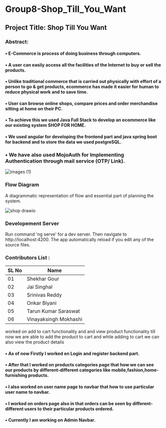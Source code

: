 # Group8-Shop_Till_You_Want

## Project Title: Shop Till You Want 
### Abstract:
#### • E-Commerce is process of doing business through computers.
#### • A user can easily access all the facilities of the Internet to buy or sell the products.
#### • Unlike traditional commerce that is carried out physically with effort of a person to go & get products, ecommerce has made it easier for      human to reduce physical work and to save time.
#### • User can browse online shops, compare prices and order merchandise sitting at home on their PC.
#### • To achieve this we used Java Full Stack to develop an ecommerce like our existing system SHOP FOR HOME.
#### • We used angular for developing the frontend part and java spring boot for backend and to store the data we used postgreSQL.
###  • We have also used MojoAuth for Implementing Authentication through mail service (OTP/ Link).
![images (1)](https://user-images.githubusercontent.com/98843684/216047627-2626b0a6-54a0-42fc-8801-c3692e8526eb.jpg)

### Flow Diagram
A diagrammatic representation of  flow and essential part of planning the system.

![shop drawio](https://user-images.githubusercontent.com/98843684/217553262-dfd8d3b6-46c8-4927-b6d9-080391e0b054.png)


### Developement Server
 Run command 'ng serve' for a dev server. Then navigate to http://localhost:4200. The app  automatically reload if you edit any of the source files.



### Contributors List :

|SL No| Name  |
|------|------|
|01 | Shekhar Gour | 
|02 | Jai Singhal |
|03 | Srinivas Reddy |
|04 | Onkar Biyani |
|05| Tarun Kumar Saraswat|
|06 | Vinayaksingh Mokhashi |

worked on add to cart functionality  and and view product functionality till now we are able to add the product to cart and while adding to cart we can also view the product details

#### • As of now Firstly I worked on Login and register backend part.
#### • After that I worked on products categories page that how we can see our products by different-different categories like mobile,fashion,home-furnishing products. 
#### • I also worked on user name page to navbar that how to use particular user name to navbar.
#### • I worked on orders page also in that orders can be seen by different-different users to their particular products ordered.
#### • Currently I am working on Admin Navbar.
